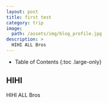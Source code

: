 ```yaml
---
layout: post
title: first test
category: trip
image:
  path: /assets/img/blog_profile.jpg
description: >
  HIHI ALL Bros
---
```



- Table of Contents
{:toc .large-only}

## HIHI


HIHI ALL Bros
